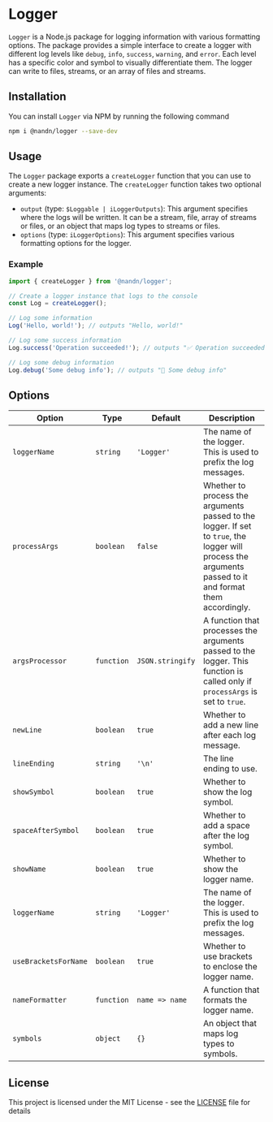 # Logger

`Logger` is a Node.js package for logging information with various formatting options. The package provides a simple interface to create a logger with different log levels like `debug`, `info`, `success`, `warning`, and `error`. Each level has a specific color and symbol to visually differentiate them. The logger can write to files, streams, or an array of files and streams.

## Installation

You can install `Logger` via NPM by running the following command

```bash
npm i @nandn/logger --save-dev
```

## Usage

The `Logger` package exports a `createLogger` function that you can use to create a new logger instance. The `createLogger` function takes two optional arguments:

- `output` (type: `$Loggable | iLoggerOutputs`): This argument specifies where the logs will be written. It can be a stream, file, array of streams or files, or an object that maps log types to streams or files.
- `options` (type: `iLoggerOptions`): This argument specifies various formatting options for the logger.

### Example

```javascript
import { createLogger } from '@nandn/logger';

// Create a logger instance that logs to the console
const Log = createLogger();

// Log some information
Log('Hello, world!'); // outputs "Hello, world!"

// Log some success information
Log.success('Operation succeeded!'); // outputs "✅ Operation succeeded!"

// Log some debug information
Log.debug('Some debug info'); // outputs "🐞 Some debug info"
```

## Options

| Option               | Type       | Default          | Description                                                                                                                                              |
| -------------------- | ---------- | ---------------- | -------------------------------------------------------------------------------------------------------------------------------------------------------- |
| `loggerName`         | `string`   | `'Logger'`       | The name of the logger. This is used to prefix the log messages.                                                                                         |
| `processArgs`        | `boolean`  | `false`          | Whether to process the arguments passed to the logger. If set to `true`, the logger will process the arguments passed to it and format them accordingly. |
| `argsProcessor`      | `function` | `JSON.stringify` | A function that processes the arguments passed to the logger. This function is called only if `processArgs` is set to `true`.                            |
| `newLine`            | `boolean`  | `true`           | Whether to add a new line after each log message.                                                                                                        |
| `lineEnding`         | `string`   | `'\n'`           | The line ending to use.                                                                                                                                  |
| `showSymbol`         | `boolean`  | `true`           | Whether to show the log symbol.                                                                                                                          |
| `spaceAfterSymbol`   | `boolean`  | `true`           | Whether to add a space after the log symbol.                                                                                                             |
| `showName`           | `boolean`  | `true`           | Whether to show the logger name.                                                                                                                         |
| `loggerName`         | `string`   | `'Logger'`       | The name of the logger. This is used to prefix the log messages.                                                                                         |
| `useBracketsForName` | `boolean`  | `true`           | Whether to use brackets to enclose the logger name.                                                                                                      |
| `nameFormatter`      | `function` | `name => name`   | A function that formats the logger name.                                                                                                                 |
| `symbols`            | `object`   | `{}`             | An object that maps log types to symbols.                                                                                                                |

## License

This project is licensed under the MIT License - see the [LICENSE](LICENSE) file for details
